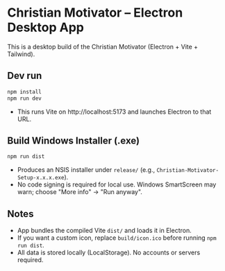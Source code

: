 # Christian Motivator – Electron Desktop App

This is a desktop build of the Christian Motivator (Electron + Vite + Tailwind).

## Dev run
```bash
npm install
npm run dev
```
- This runs Vite on http://localhost:5173 and launches Electron to that URL.

## Build Windows Installer (.exe)
```bash
npm run dist
```
- Produces an NSIS installer under `release/` (e.g., `Christian-Motivator-Setup-x.x.x.exe`).
- No code signing is required for local use. Windows SmartScreen may warn; choose "More info" → "Run anyway".

## Notes
- App bundles the compiled Vite `dist/` and loads it in Electron.
- If you want a custom icon, replace `build/icon.ico` before running `npm run dist`.
- All data is stored locally (LocalStorage). No accounts or servers required.
